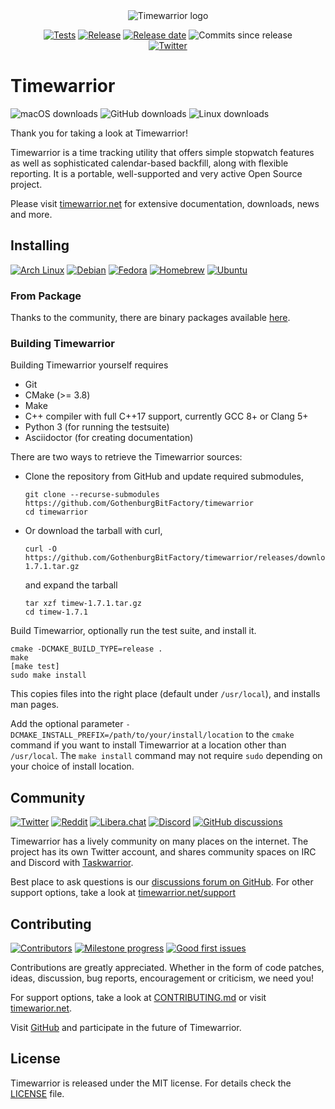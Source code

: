 <div align="center">
<img alt="Timewarrior logo" src="https://avatars.githubusercontent.com/u/36100920?s=200&u=24da05914c20c4ccfe8485310f7b83049407fa9a&v=4">
<br>

[![Tests](https://github.com/GothenburgBitFactory/timewarrior/actions/workflows/tests.yaml/badge.svg)](https://github.com/GothenburgBitFactory/timewarrior/actions/workflows/tests.yaml)
[![Release](https://img.shields.io/github/v/release/GothenburgBitFactory/timewarrior)](https://github.com/GothenburgBitFactory/timewarrior/releases/latest)
[![Release date](https://img.shields.io/github/release-date/GothenburgBitFactory/timewarrior)](https://github.com/GothenburgBitFactory/timewarrior/releases/latest)
![Commits since release](https://img.shields.io/github/commits-since/GothenburgBitFactory/timewarrior/latest)
<br>
[![Twitter](https://img.shields.io/twitter/follow/timewarrior_net?style=social)](https://twitter.com/timewarrior_net)
</div>

# Timewarrior
![macOS downloads](https://img.shields.io/homebrew/installs/dy/timewarrior?label=macOS%20downloads)
![GitHub downloads](https://img.shields.io/github/downloads/GothenburgBitFactory/timewarrior/total?label=GitHub%20downloads)
![Linux downloads](https://img.shields.io/badge/Linux%20downloads-unknown-gray)

Thank you for taking a look at Timewarrior!

Timewarrior is a time tracking utility that offers simple stopwatch features as well as sophisticated calendar-based backfill, along with flexible reporting.
It is a portable, well-supported and very active Open Source project.

Please visit [timewarrior.net](https://timewarrior.net/docs/) for extensive documentation, downloads, news and more.

## Installing
[![Arch Linux](https://img.shields.io/archlinux/v/extra/x86_64/timew)](https://archlinux.org/packages/extra/x86_64/timew/)
[![Debian](https://img.shields.io/debian/v/timewarrior/testing)](https://packages.debian.org/search?keywords=timewarrior&searchon=names&suite=all&section=all)
[![Fedora](https://img.shields.io/fedora/v/timew)](https://bodhi.fedoraproject.org/updates/?packages=timew)
[![Homebrew](https://img.shields.io/homebrew/v/timewarrior)](https://formulae.brew.sh/formula/timewarrior#default)
[![Ubuntu](https://img.shields.io/ubuntu/v/timew)](https://packages.ubuntu.com/search?keywords=timewarrior&searchon=names&suite=hirsute&section=all)

### From Package

Thanks to the community, there are binary packages available [here](https://timewarrior.net/docs/install.html#distributions).

### Building Timewarrior

Building Timewarrior yourself requires

* Git
* CMake (>= 3.8)
* Make
* C++ compiler with full C++17 support, currently GCC 8+ or Clang 5+ 
* Python 3 (for running the testsuite)
* Asciidoctor (for creating documentation)

There are two ways to retrieve the Timewarrior sources:

* Clone the repository from GitHub and update required submodules,
  ```
  git clone --recurse-submodules https://github.com/GothenburgBitFactory/timewarrior
  cd timewarrior
  ```
* Or download the tarball with curl,
  ```
  curl -O https://github.com/GothenburgBitFactory/timewarrior/releases/download/v1.7.1/timew-1.7.1.tar.gz
  ```
  and expand the tarball
  ```
  tar xzf timew-1.7.1.tar.gz
  cd timew-1.7.1
  ```
Build Timewarrior, optionally run the test suite, and install it.
```
cmake -DCMAKE_BUILD_TYPE=release .
make
[make test]
sudo make install
```
This copies files into the right place (default under `/usr/local`), and installs man pages.

Add the optional parameter `-DCMAKE_INSTALL_PREFIX=/path/to/your/install/location` to the `cmake` command if you want to install Timewarrior at a location other than `/usr/local`.
The `make install` command may not require `sudo` depending on your choice of install location.

## Community
[![Twitter](https://img.shields.io/twitter/follow/timewarrior_net?style=social)](https://twitter.com/timewarrior_net)
[![Reddit](https://img.shields.io/reddit/subreddit-subscribers/taskwarrior?style=social)](https://reddit.com/r/taskwarrior/)
[![Libera.chat](https://img.shields.io/badge/IRC%20libera.chat-online-green)](https://web.libera.chat/#taskwarrior)
[![Discord](https://img.shields.io/discord/796949983734661191?label=discord)](https://discord.gg/HYpSAeVH)
[![GitHub discussions](https://img.shields.io/github/discussions/GothenburgBitFactory/timewarrior?label=GitHub%20discussions)](https://github.com/GothenburgBitFactory/timewarrior/discussions)

Timewarrior has a lively community on many places on the internet.
The project has its own Twitter account, and shares community spaces on IRC and Discord with [Taskwarrior](https://github.com/GothenburgBitFactory/taskwarrior).

Best place to ask questions is our [discussions forum on GitHub](https://github.com/GothenburgBitFactory/timewarrior/discussions).
For other support options, take a look at [timewarrior.net/support](https://timewarrior.net/support)

## Contributing
[![Contributors](https://img.shields.io/github/contributors/GothenburgBitFactory/timewarrior)](https://github.com/GothenburgBitFactory/timewarrior/graphs/contributors)
[![Milestone progress](https://img.shields.io/github/milestones/progress/GothenburgBitFactory/timewarrior/11?label=current%20milestone%20issues)](https://github.com/GothenburgBitFactory/timewarrior/milestone/11)
[![Good first issues](https://img.shields.io/github/issues/GothenburgBitFactory/timewarrior/good%20first%20issue)](https://github.com/GothenburgBitFactory/timewarrior/issues?q=is%3Aissue+is%3Aopen+label%3A%22good+first+issue%22)

Contributions are greatly appreciated.
Whether in the form of code patches, ideas, discussion, bug reports, encouragement or criticism, we need you!

For support options, take a look at [CONTRIBUTING.md](CONTRIBUTING.md) or visit [timewarior.net](https://timewarrior.net/support).

Visit [GitHub](https://github.com/GothenburgBitFactory/timewarrior) and participate in the future of Timewarrior.

## License

Timewarrior is released under the MIT license.
For details check the [LICENSE](LICENSE) file.
